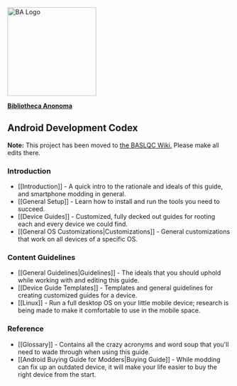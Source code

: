 <img src="http://i.imgur.com/UkgBKok.png" alt="BA Logo" height="200" width="200"> 

[**Bibliotheca Anonoma**](https://github.com/bibanon/bibanon/wiki)

## Android Development Codex

**Note:** This project has been moved to [the BASLQC Wiki.](https://github.com/baslqc/baslqc/wiki) Please make all edits there.

### Introduction

* [[Introduction]] - A quick intro to the rationale and ideals of this guide, and smartphone modding in general.
* [[General Setup]] - Learn how to install and run the tools you need to succeed.
* [[Device Guides]] - Customized, fully decked out guides for rooting each and every device we could find.
* [[General OS Customizations|Customizations]] - General customizations that work on all devices of a specific OS.

### Content Guidelines

* [[General Guidelines|Guidelines]] - The ideals that you should uphold while working with and editing this guide.
* [[Device Guide Templates]] - Templates and general guidelines for creating customized guides for a device.
* [[Linux]] - Run a full desktop OS on your little mobile device; research is being made to make it comfortable to use in the mobile space.

### Reference

* [[Glossary]] - Contains all the crazy acronyms and word soup that you'll need to wade through when using this guide.
* [[Android Buying Guide for Modders|Buying Guide]] - While modding can fix up an outdated device, it will make your life easier to buy the right device from the start.
